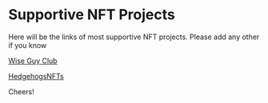 # Supportive NFT Projects
Here will be the links of most supportive NFT projects. Please add any other if you know

[Wise Guy Club](https://wgcnft.com/)

[HedgehogsNFTs](https://hedgehogsnfts.info/)

Cheers!
